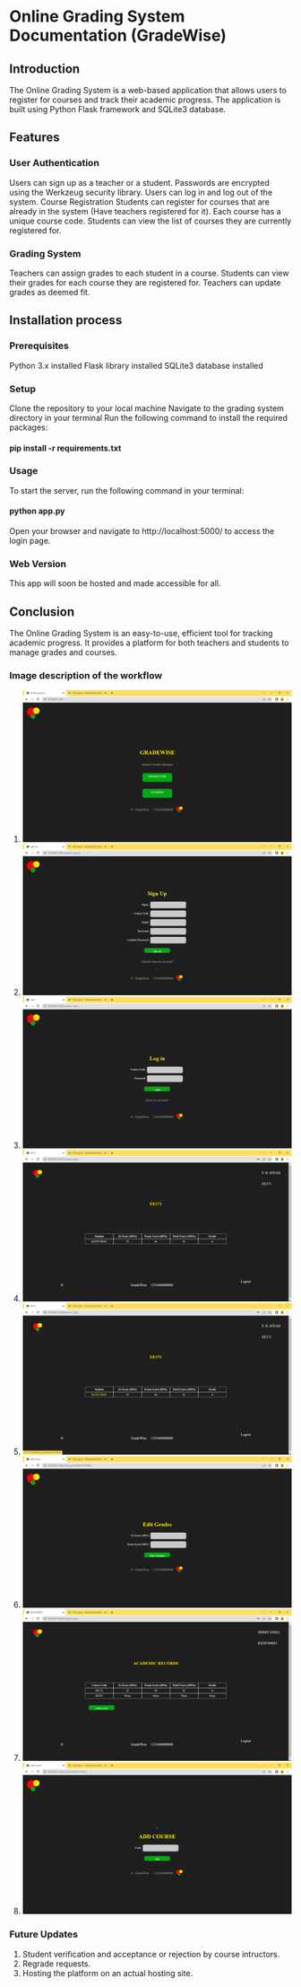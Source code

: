 # Online Grading System Documentation (GradeWise)
## Introduction
The Online Grading System is a web-based application that allows users to register for courses and track their academic progress. The application is built using Python Flask framework and SQLite3 database.

## Features
### User Authentication
Users can sign up as a teacher or a student.
Passwords are encrypted using the Werkzeug security library.
Users can log in and log out of the system.
Course Registration
Students can register for courses that are already in the system (Have teachers registered for it).
Each course has a unique course code.
Students can view the list of courses they are currently registered for.

### Grading System
Teachers can assign grades to each student in a course.
Students can view their grades for each course they are registered for.
Teachers can update grades as deemed fit.

## Installation process
### Prerequisites
Python 3.x installed
Flask library installed
SQLite3 database installed

### Setup
Clone the repository to your local machine
Navigate to the grading system directory in your terminal
Run the following command to install the required packages:

#### pip install -r requirements.txt

### Usage
To start the server, run the following command in your terminal:
#### python app.py
Open your browser and navigate to http://localhost:5000/ to access the login page.

### Web Version
This app will soon be hosted and made accessible for all.

## Conclusion
The Online Grading System is an easy-to-use, efficient tool for tracking academic progress. It provides a platform for both teachers and students to manage grades and courses.

### Image description of the workflow

1. ![](image/Screenshot%20(174).png)
2. ![](image/Screenshot%20(175).png)
3. ![](image/Screenshot%20(176).png)
4. ![](image/Screenshot%20(177).png)
5. ![](image/Screenshot%20(178).png)
6. ![](image/Screenshot%20(179).png)
7. ![](image/Screenshot%20(180).png)
8. ![](image/Screenshot%20(181).png)

### Future Updates
1. Student verification and acceptance or rejection by course intructors.
2. Regrade requests.
3. Hosting the platform on an actual hosting site.